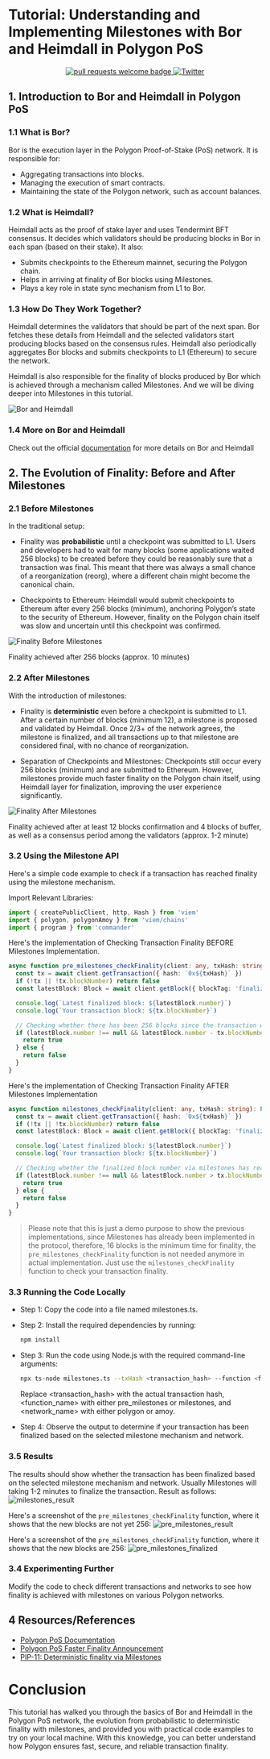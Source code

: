 # Tutorial: Understanding and Implementing Milestones with Bor and Heimdall in Polygon PoS

<div align="center">
  <p align="center">
    <a href="http://makeapullrequest.com">
      <img alt="pull requests welcome badge" src="https://img.shields.io/badge/PRs-welcome-brightgreen.svg?style=flat">
    </a>
    <a href="https://twitter.com/BrianSeong99">
      <img alt="Twitter" src="https://img.shields.io/twitter/url/https/twitter.com/BrianSeong99.svg?style=social&label=Follow%20%40BrianSeong99">
    </a>
  </p>
</div>

## 1. Introduction to Bor and Heimdall in Polygon PoS

### 1.1 What is Bor?

Bor is the execution layer in the Polygon Proof-of-Stake (PoS) network. It is responsible for:

- Aggregating transactions into blocks.
- Managing the execution of smart contracts.
- Maintaining the state of the Polygon network, such as account balances.

### 1.2 What is Heimdall?

Heimdall acts as the proof of stake layer and uses Tendermint BFT consensus. It decides which validators should be producing blocks in Bor in each span (based on their stake). It also:

- Submits checkpoints to the Ethereum mainnet, securing the Polygon chain.
- Helps in arriving at finality of Bor blocks using Milestones.
- Plays a key role in state sync mechanism from L1 to Bor.

### 1.3 How Do They Work Together?

Heimdall determines the validators that should be part of the next span. Bor fetches these details from Heimdall and the selected validators start producing blocks based on the consensus rules. Heimdall also periodically aggregates Bor blocks and submits checkpoints to L1 (Ethereum) to secure the network.

Heimdall is also responsible for the finality of blocks produced by Bor which is achieved through a mechanism called Milestones. And we will be diving deeper into Milestones in this tutorial.

![Bor and Heimdall](./pics/Bor&Heimdall.png)

### 1.4 More on Bor and Heimdall

Check out the official [documentation](https://docs.polygon.technology/pos/architecture/#architectural-overview) for more details on Bor and Heimdall

## 2. The Evolution of Finality: Before and After Milestones

### 2.1 Before Milestones

In the traditional setup:

- Finality was **probabilistic** until a checkpoint was submitted to L1. Users and developers had to wait for many blocks (some applications waited 256 blocks) to be created before they could be reasonably sure that a transaction was final. This meant that there was always a small chance of a reorganization (reorg), where a different chain might become the canonical chain.

- Checkpoints to Ethereum: Heimdall would submit checkpoints to Ethereum after every 256 blocks (minimum), anchoring Polygon’s state to the security of Ethereum. However, finality on the Polygon chain itself was slow and uncertain until this checkpoint was confirmed.

![Finality Before Milestones](./pics/256.png)

Finality achieved after 256 blocks (approx. 10 minutes)

### 2.2 After Milestones

With the introduction of milestones:

- Finality is **deterministic** even before a checkpoint is submitted to L1. After a certain number of blocks (minimum 12), a milestone is proposed and validated by Heimdall. Once 2/3+ of the network agrees, the milestone is finalized, and all transactions up to that milestone are considered final, with no chance of reorganization.

- Separation of Checkpoints and Milestones: Checkpoints still occur every 256 blocks (minimum) and are submitted to Ethereum. However, milestones provide much faster finality on the Polygon chain itself, using Heimdall layer for finalization, improving the user experience significantly.

![Finality After Milestones](./pics/milestones.png)

Finality achieved after at least 12 blocks confirmation and 4 blocks of buffer, as well as a consensus period among the validators (approx. 1-2 minute)

### 3.2 Using the Milestone API

Here's a simple code example to check if a transaction has reached finality using the milestone mechanism.

Import Relevant Libraries:
```typescript
import { createPublicClient, http, Hash } from 'viem'
import { polygon, polygonAmoy } from 'viem/chains'
import { program } from 'commander'
```

Here's the implementation of Checking Transaction Finality BEFORE Milestones Implementation.
```typescript
async function pre_milestones_checkFinality(client: any, txHash: string): Promise<boolean> {
  const tx = await client.getTransaction({ hash: `0x${txHash}` })
  if (!tx || !tx.blockNumber) return false
  const latestBlock: Block = await client.getBlock({ blockTag: 'finalized' })

  console.log(`Latest finalized block: ${latestBlock.number}`)
  console.log(`Your transaction block: ${tx.blockNumber}`)

  // Checking whether there has been 256 blocks since the transaction was included in a block
  if (latestBlock.number !== null && latestBlock.number - tx.blockNumber >= 256) {
    return true
  } else {
    return false
  }
}
```

Here's the implementation of Checking Transaction Finality AFTER Milestones Implementation
```typescript
async function milestones_checkFinality(client: any, txHash: string): Promise<boolean> {
  const tx = await client.getTransaction({ hash: `0x${txHash}` })
  if (!tx || !tx.blockNumber) return false
  const latestBlock: Block = await client.getBlock({ blockTag: 'finalized' })

  console.log(`Latest finalized block: ${latestBlock.number}`)
  console.log(`Your transaction block: ${tx.blockNumber}`)

  // Checking whether the finalized block number via milestones has reached the transaction block number.
  if (latestBlock.number !== null && latestBlock.number > tx.blockNumber) {
    return true
  } else {
    return false
  }
}
```

> Please note that this is just a demo purpose to show the previous implementations, since Milestones has already been implemented in the protocol, therefore, 16 blocks is the minimum time for finality, the `pre_milestones_checkFinality` function is not needed anymore in actual implementation. Just use the `milestones_checkFinality` function to check your transaction finality.

### 3.3 Running the Code Locally

- Step 1: Copy the code into a file named milestones.ts.

- Step 2: Install the required dependencies by running: 
  ```bash
  npm install
  ```

- Step 3: Run the code using Node.js with the required command-line arguments:
  ```bash
  npx ts-node milestones.ts --txHash <transaction_hash> --function <function_name> --network <network_name>
  ```
  Replace <transaction_hash> with the actual transaction hash, <function_name> with either pre_milestones or milestones, and <network_name> with either polygon or amoy.

- Step 4: Observe the output to determine if your transaction has been finalized based on the selected milestone mechanism and network.

### 3.5 Results

The results should show whether the transaction has been finalized based on the selected milestone mechanism and network.
Usually Milestones will taking 1-2 minutes to finalize the transaction. Result as follows:
![milestones_result](./pics/milestones_result.png)

Here's a screenshot of the `pre_milestones_checkFinality` function, where it shows that the new blocks are not yet 256:
![pre_milestones_result](./pics/pre_milestones_result.png)

Here's a screenshot of the `pre_milestones_checkFinality` function, where it shows that the new blocks are 256:
![pre_milestones_finalized](./pics/pre_milestones_result_finalized.png)

### 3.4 Experimenting Further
Modify the code to check different transactions and networks to see how finality is achieved with milestones on various Polygon networks.

## 4 Resources/References
- [Polygon PoS Documentation](https://docs.polygon.technology/docs/pos/overview)
- [Polygon PoS Faster Finality Announcement](https://polygon.technology/blog/faster-finality-with-the-aalborg-upgrade-for-polygon-proof-of-stake-network)
- [PIP-11: Deterministic finality via Milestones](https://forum.polygon.technology/t/pip-11-deterministic-finality-via-milestones/11918)

# Conclusion

This tutorial has walked you through the basics of Bor and Heimdall in the Polygon PoS network, the evolution from probabilistic to deterministic finality with milestones, and provided you with practical code examples to try on your local machine. With this knowledge, you can better understand how Polygon ensures fast, secure, and reliable transaction finality.
